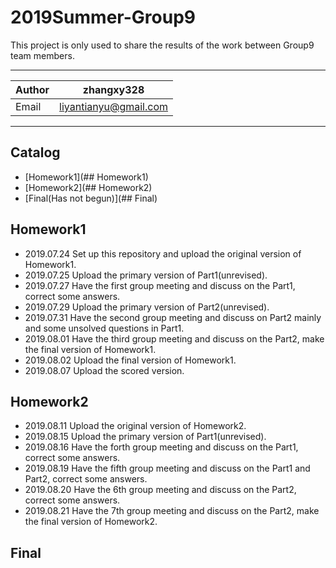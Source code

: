 # 2019Summer-Group9
This project is only used to share the results of the work between Group9 team members.
***
|Author|zhangxy328|
|---|---|
|Email|liyantianyu@gmail.com|
***
## Catalog
* [Homework1](## Homework1)
* [Homework2](## Homework2)
* [Final(Has not begun)](## Final)

## Homework1
* 2019.07.24 Set up this repository and upload the original version of Homework1.
* 2019.07.25 Upload the primary version of Part1(unrevised).
* 2019.07.27 Have the first group meeting and discuss on the Part1, correct some answers.
* 2019.07.29 Upload the primary version of Part2(unrevised).
* 2019.07.31 Have the second group meeting and discuss on Part2 mainly and some unsolved questions in Part1.
* 2019.08.01 Have the third group meeting and discuss on the Part2, make the final version of Homework1.
* 2019.08.02 Upload the final version of Homework1.
* 2019.08.07 Upload the scored version.
## Homework2
* 2019.08.11 Upload the original version of Homework2.
* 2019.08.15 Upload the primary version of Part1(unrevised).
* 2019.08.16 Have the forth group meeting and discuss on the Part1, correct some answers.
* 2019.08.19 Have the fifth group meeting and discuss on the Part1 and Part2, correct some answers.
* 2019.08.20 Have the 6th group meeting and discuss on the Part2, correct some answers.
* 2019.08.21 Have the 7th group meeting and discuss on the Part2, make the final version of Homework2.
## Final
